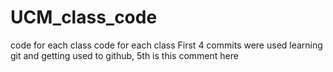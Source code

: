 # UCM_class_code
code for each class
code for each class First 4 commits were used learning git and getting used to github, 5th is this comment here